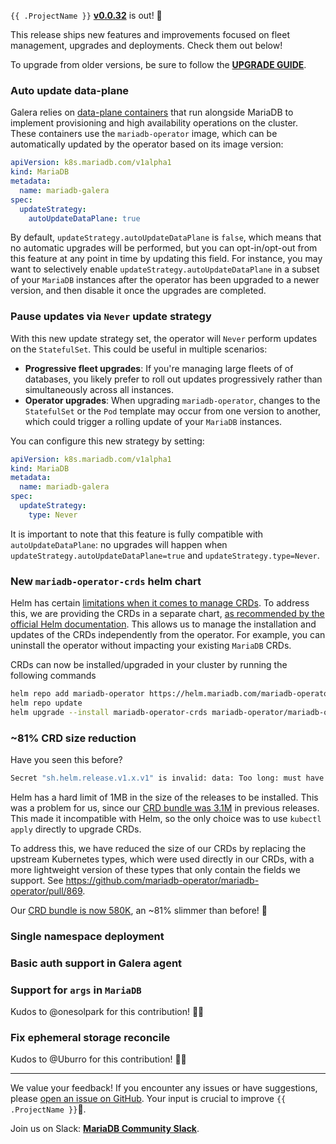 
`{{ .ProjectName }}` __[v0.0.32](https://github.com/mariadb-operator/mariadb-operator/releases/tag/v0.0.32)__ is out! 🦭

This release ships new features and improvements focused on fleet management, upgrades and deployments. Check them out below!

To upgrade from older versions, be sure to follow the __[UPGRADE GUIDE](https://github.com/mariadb-operator/mariadb-operator/blob/main/docs/UPGRADE_v0.0.32.md)__.

### Auto update data-plane

Galera relies on [data-plane containers](https://github.com/mariadb-operator/mariadb-operator/tree/main/docs/GALERA.md#data-plane) that run alongside MariaDB to implement provisioning and high availability operations on the cluster. These containers use the `mariadb-operator` image, which can be automatically updated by the operator based on its image version:

```yaml
apiVersion: k8s.mariadb.com/v1alpha1
kind: MariaDB
metadata:
  name: mariadb-galera
spec:
  updateStrategy:
    autoUpdateDataPlane: true
```
By default, `updateStrategy.autoUpdateDataPlane` is `false`, which means that no automatic upgrades will be performed, but you can opt-in/opt-out from this feature at any point in time by updating this field. For instance, you may want to selectively enable `updateStrategy.autoUpdateDataPlane` in a subset of your `MariaDB` instances after the operator has been upgraded to a newer version, and then disable it once the upgrades are completed.

### Pause updates via `Never` update strategy

With this new update strategy set, the operator will `Never` perform updates on the `StatefulSet`. This could be useful in multiple scenarios:
- __Progressive fleet upgrades__: If you're managing large fleets of of databases, you likely prefer to roll out updates progressively rather than simultaneously across all instances.
- __Operator upgrades__: When upgrading `mariadb-operator`, changes to the `StatefulSet` or the `Pod` template may occur from one version to another, which could trigger a rolling update of your `MariaDB` instances.

You can configure this new strategy by setting:

```yaml
apiVersion: k8s.mariadb.com/v1alpha1
kind: MariaDB
metadata:
  name: mariadb-galera
spec:
  updateStrategy:
    type: Never
``` 

It is important to note that this feature is fully compatible with `autoUpdateDataPlane`: no upgrades will happen when `updateStrategy.autoUpdateDataPlane=true` and `updateStrategy.type=Never`.

### New `mariadb-operator-crds` helm chart

Helm has certain [limitations when it comes to manage CRDs](https://helm.sh/docs/chart_best_practices/custom_resource_definitions/#some-caveats-and-explanations). To address this, we are providing the CRDs in a separate chart, [as recommended by the official Helm documentation](https://helm.sh/docs/chart_best_practices/custom_resource_definitions/#method-2-separate-charts). This allows us to manage the installation and updates of the CRDs independently from the operator. For example, you can uninstall the operator without impacting your existing `MariaDB` CRDs.

CRDs can now be installed/upgraded in your cluster by running the following commands

```bash
helm repo add mariadb-operator https://helm.mariadb.com/mariadb-operator
helm repo update
helm upgrade --install mariadb-operator-crds mariadb-operator/mariadb-operator-crds
```

### ~81% CRD size reduction

Have you seen this before?

```bash
Secret "sh.helm.release.v1.x.v1" is invalid: data: Too long: must have at most 1048576 character
```

Helm has a hard limit of 1MB in the size of the releases to be installed. This was a problem for us, since our [CRD bundle was 3.1M](https://github.com/mariadb-operator/mariadb-operator/blob/v0.0.31/deploy/crds/crds.yaml) in previous releases. This made it incompatible with Helm, so the only choice was to use `kubectl apply` directly to upgrade CRDs.

To address this, we have reduced the size of our CRDs by replacing the upstream Kubernetes types, which were used directly in our CRDs, with a more lightweight version of these types that only contain the fields we support. See https://github.com/mariadb-operator/mariadb-operator/pull/869.

Our [CRD bundle is now 580K](https://github.com/mariadb-operator/mariadb-operator/blob/fcdab4bcb297fda0b82aa8b5e0fe22d00563f590/deploy/crds/crds.yaml), an ~81% slimmer than before!  🧹

### Single namespace deployment

### Basic auth support in Galera agent

### Support for `args` in `MariaDB` 

Kudos to @onesolpark for this contribution! 🙏🏻

### Fix ephemeral storage reconcile

Kudos to @Uburro for this contribution! 🙏🏻

---

We value your feedback! If you encounter any issues or have suggestions, please [open an issue on GitHub](https://github.com/mariadb-operator/mariadb-operator/issues/new/choose). Your input is crucial to improve `{{ .ProjectName }}`🦭.

Join us on Slack: **[MariaDB Community Slack](https://r.mariadb.com/join-community-slack)**.